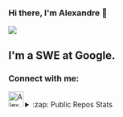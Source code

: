 ### Hi there, I'm Alexandre 👋

<img src="https://cdn.nextgov.com/media/img/cd/2020/10/19/NGspace20201019/860x394.jpg?1618395239" />

## I'm a SWE at Google.

### Connect with me:

[<img align="left" alt="Alexandre Senges | LinkedIn" width="30px" src="https://cdn.jsdelivr.net/npm/simple-icons@v3/icons/linkedin.svg" />][linkedin]

<br />

<details>
  <summary>:zap: Public Repos Stats</summary>
  
[![Sakex Github's stats](https://github-readme-stats.vercel.app/api?username=sakex&show_icons=true&include_all_commits=true&icon_color=blue&theme=radical)](https://github.com/anuraghazra/github-readme-stats)

[![Top Langs](https://github-readme-stats.vercel.app/api/top-langs/?username=sakex&layout=compact&theme=radical)](https://github.com/anuraghazra/github-readme-stats)


</details>



[linkedin]: https://www.linkedin.com/in/alexandre-senges-0a02a4111/
[facebook]: https://www.facebook.com/senges.alex/
